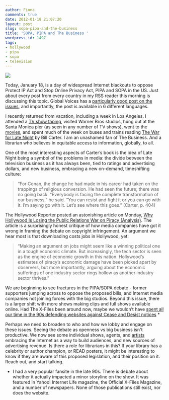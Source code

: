 ```yaml
---
author: Fiona
comments: true
date: 2012-01-18 21:07:20
layout: post
slug: sopa-pipa-and-the-business
title: 'SOPA, PIPA and The Business '
wordpress_id: 1497
tags:
- hollywood
- pipa
- sopa
- television
---
```


[![](https://farm8.staticflickr.com/7167/6629154837_829b525066.jpg)](http://www.flickr.com/photos/blisspix/6629154837/)

Today, January 18, is a day of widespread Internet blackouts to oppose Protect IP Act and Stop Online Privacy Act, PIPA and SOPA in the US. Just about every post from every country in my RSS reader this morning is discussing this topic. Global Voices has a [particularly good post on the issues](http://globalvoicesonline.org/2012/01/17/u-s-bills-could-threaten-the-global-internet/), and importantly, the post is available in 6 different languages.

I recently returned from vacation, including a week in Los Angeles. I attended a [TV show taping](http://www.teamcoco.com), visited Warner Bros studios, hung out at the Santa Monica pier (as seen in any number of TV shows), went to the [movies](http://www.youngadultmovie.com/), and spent much of the week on buses and trains reading [The War for Late Night](http://www.goodreads.com/book/show/8201411-the-war-for-late-night) by Bill Carter. I am an unashamed fan of The Business. And a librarian who believes in equitable access to information, globally, to all.

One of the most interesting aspects of Carter’s book is the idea of Late Night being a symbol of the problems in media: the divide between the television business as it has always been, tied to ratings and advertising dollars, and new business, embracing a new on-demand, timeshifting culture:


> “For Conan, the change he had made in his career had taken on the trappings of religious conversion. He had seen the future; there was no going back. “Everybody is facing the complete transformation of our business,” he said. “You can resist and fight it or you can go with it. I’m saying go with it. Let’s see where this goes.” (Carter, p. 404)


The Hollywood Reporter posted an astonishing article on Monday, [Why Hollywood Is Losing the Public Relations War on Piracy (Analysis)](http://www.hollywoodreporter.com/thr-esq/piracy-SOPA-obama-hollywood-282286). The article is a surprisingly honest critique of how media companies have got it wrong in framing the debate on copyright infringement. An argument we hear most is that downloading costs jobs in Hollywood, yet:


> “Making an argument on jobs might seem like a winning political one in a tough economic climate. But increasingly, the tech sector is seen as the engine of economic growth in this nation. Hollywood’s estimates of piracy’s economic damage have been picked apart by observers, but more importantly, arguing about the economic sufferings of one industry sector rings hollow as another industry sector thrives.”


We are beginning to see fractures in the PIPA/SOPA debate - former supporters jumping across to oppose the proposed bills, and Internet media companies not joining forces with the big studios. Beyond this issue, there is a larger shift with more shows making clips and full shows available online. Had The X-Files been around now, maybe we wouldn’t have [spent all our time in the 90s defending websites against Cease and Desist notices](http://fanlore.org/wiki/The_X-Files#Cease_.26_Desist) *

Perhaps we need to broaden to who and how we lobby and engage on these issues. Seeing the debate as openness vs big business isn't productive. We now see some individual shows, agents, and [artists](http://petergabriel.com/) embracing the Internet as a way to build audiences, and new sources of advertising revenue. Is there a role for librarians in this? If your library has a celebrity or author champion, or READ posters, it might be interesting to know if they are aware of this proposed legislation, and their position on it. Reach out, and start talking.



* I had a very popular fansite in the late 90s. There is debate about whether it actually impacted a minor storyline on the show. It was featured in Yahoo! Internet Life magazine, the Official X-Files Magazine, and a number of newspapers. None of those publications still exist, nor does the website.
